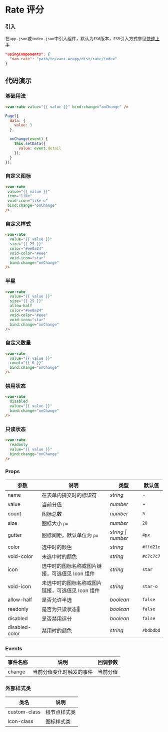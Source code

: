 # Rate 评分

### 引入
在`app.json`或`index.json`中引入组件，默认为`ES6`版本，`ES5`引入方式参见[快速上手](#/quickstart)

```json
"usingComponents": {
  "van-rate": "path/to/vant-weapp/dist/rate/index"
}
```
## 代码演示

### 基础用法

```html
<van-rate value="{{ value }}" bind:change="onChange" />
```

```javascript
Page({
  data: {
    value: 3
  },

  onChange(event) {
    this.setData({
      value: event.detail
    });
  }
});
```

### 自定义图标

 ```html
<van-rate
  value="{{ value }}"
  icon="like"
  void-icon="like-o"
  bind:change="onChange"
/>
```

### 自定义样式

```html
<van-rate
  value="{{ value }}"
  size="{{ 25 }}"
  color="#ee0a24"
  void-color="#eee"
  void-icon="star"
  bind:change="onChange"
/>
```

### 半星
```html
<van-rate
  value="{{ value }}"
  size="{{ 25 }}"
  allow-half
  color="#ee0a24"
  void-color="#eee"
  void-icon="star"
  bind:change="onChange"
/>
```

### 自定义数量

```html
<van-rate
  value="{{ value }}"
  count="{{ 6 }}"
  bind:change="onChange"
/>
```

### 禁用状态

```html
<van-rate
  disabled
  value="{{ value }}"
  bind:change="onChange"
/>
```

### 只读状态

```html
<van-rate
  readonly
  value="{{ value }}"
  bind:change="onChange"
/>
```

### Props

| 参数 | 说明 | 类型 | 默认值 |
|------|------|------|------|
| name | 在表单内提交时的标识符 | *string* | - |
| value | 当前分值 | *number* | - |
| count | 图标总数 | *number* | `5` |
| size | 图标大小 `px` | *number* | `20` |
| gutter | 图标间距，默认单位为 `px` | *string \| number* | `4px` |
| color | 选中时的颜色 | *string* | `#ffd21e` |
| void-color | 未选中时的颜色 | *string* | `#c7c7c7` |
| icon | 选中时的图标名称或图片链接，可选值见 Icon 组件 | *string* | `star` |
| void-icon | 未选中时的图标名称或图片链接，可选值见 Icon 组件 | *string* | `star-o` |
| allow-half | 是否允许半选 | *boolean* | `false` |
| readonly | 是否为只读状态 | *boolean* | `false` |
| disabled | 是否禁用评分 | *boolean* | `false` |
| disabled-color | 禁用时的颜色 | *string* | `#bdbdbd` |

### Events

| 事件名称 | 说明 | 回调参数 |
|------|------|------|
| change | 当前分值变化时触发的事件 | 当前分值 |

### 外部样式类

| 类名 | 说明 |
|-----------|-----------|
| custom-class | 根节点样式类 |
| icon-class | 图标样式类 |
